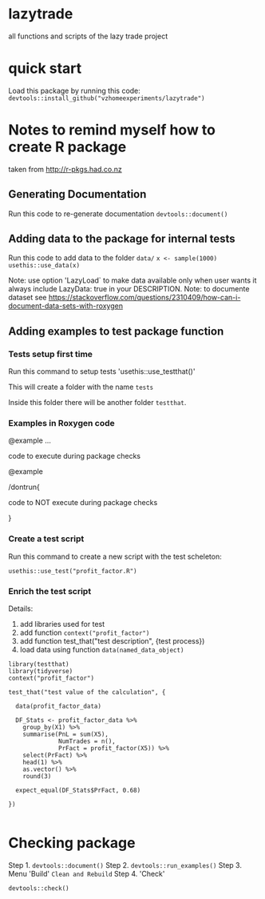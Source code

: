 # lazytrade

all functions and scripts of the lazy trade project

# quick start

Load this package by running this code:
`devtools::install_github("vzhomeexperiments/lazytrade")`

# Notes to remind myself how to create R package

taken from http://r-pkgs.had.co.nz

## Generating Documentation

Run this code to re-generate documentation
`devtools::document()`

## Adding data to the package for internal tests

Run this code to add data to the folder `data/`
`x <- sample(1000)`
`usethis::use_data(x)`

Note: use option 'LazyLoad` to make data available only when user wants it
always include LazyData: true in your DESCRIPTION. 
Note: to documente dataset see https://stackoverflow.com/questions/2310409/how-can-i-document-data-sets-with-roxygen

## Adding examples to test package function

### Tests setup first time

Run this command to setup tests
'usethis::use_testthat()'

This will create a folder with the name `tests`

Inside this folder there will be another folder `testthat`. 

### Examples in Roxygen code

@example ...

code to execute during package checks

@example 

/dontrun{

code to NOT execute during package checks
 
}


### Create a test script

Run this command to create a new script with the test scheleton:

`usethis::use_test("profit_factor.R")`

### Enrich the test script

Details:

1. add libraries used for test
2. add function `context("profit_factor")`
3. add function test_that("test description", {test process})
4. load data using function `data(named_data_object)`

```{r}
library(testthat)
library(tidyverse)
context("profit_factor")

test_that("test value of the calculation", {

  data(profit_factor_data)

  DF_Stats <- profit_factor_data %>%
    group_by(X1) %>%
    summarise(PnL = sum(X5),
              NumTrades = n(),
              PrFact = profit_factor(X5)) %>%
    select(PrFact) %>%
    head(1) %>%
    as.vector() %>%
    round(3)

  expect_equal(DF_Stats$PrFact, 0.68)

})


```

# Checking package

Step 1. `devtools::document()`
Step 2. `devtools::run_examples()`
Step 3. Menu 'Build' `Clean and Rebuild`
Step 4. 'Check'


`devtools::check()`

